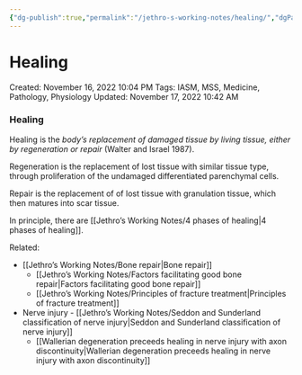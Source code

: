 ```yaml
---
{"dg-publish":true,"permalink":"/jethro-s-working-notes/healing/","dgPassFrontmatter":true}
---
```



# Healing

Created: November 16, 2022 10:04 PM
Tags: IASM, MSS, Medicine, Pathology, Physiology
Updated: November 17, 2022 10:42 AM

### Healing
Healing is the *body’s replacement of damaged tissue by living tissue, either by regeneration or repair* (Walter and Israel 1987).

Regeneration is the replacement of lost tissue with similar tissue type, through proliferation of the undamaged differentiated parenchymal cells.

Repair is the replacement of of lost tissue with granulation tissue, which then matures into scar tissue.

In principle, there are [[Jethro’s Working Notes/4 phases of healing\|4 phases of healing]].

Related:
- [[Jethro’s Working Notes/Bone repair\|Bone repair]]
    - [[Jethro’s Working Notes/Factors facilitating good bone repair\|Factors facilitating good bone repair]]
    - [[Jethro’s Working Notes/Principles of fracture treatment\|Principles of fracture treatment]]
- Nerve injury - [[Jethro’s Working Notes/Seddon and Sunderland classification of nerve injury\|Seddon and Sunderland classification of nerve injury]]
    - [[Wallerian degeneration preceeds healing in nerve injury with axon discontinuity\|Wallerian degeneration preceeds healing in nerve injury with axon discontinuity]]